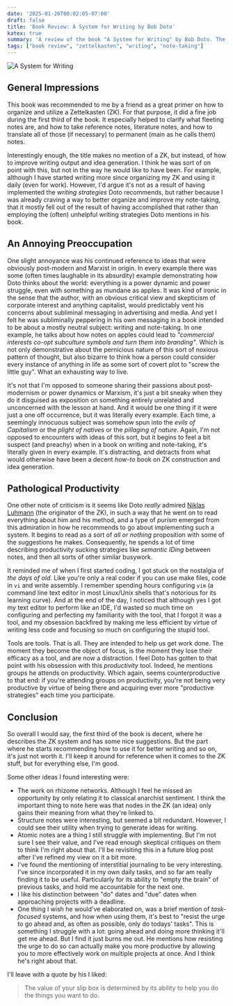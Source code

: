 ```yaml
---
date: '2025-01-26T00:02:05-07:00'
draft: false
title: 'Book Review: A System for Writing by Bob Doto'
katex: true
summary: 'A review of the book "A System for Writing" by Bob Doto. The book is a primer on how to organize and utilize a Zettelkasten (ZK) for writing and idea generation.'
tags: ["book review", "zettelkasten", "writing", "note-taking"]
---
```



![A System for Writing](/img/book_doto_a_system_for_writing-small.jpg "A System for Writing") <br>


## General Impressions

This book was recommended to me by a friend as a great primer on how to organize and utilize a Zettelkasten (ZK). For that purpose, it did a fine job during the first third of the book. It especially helped to clarify what fleeting notes are, and how to take reference notes, literature notes, and how to translate all of those (if necessary) to permanent (main as he calls them) notes.

Interestingly enough, the title makes no mention of a ZK, but instead, of how to improve writing output and idea generation. I think he was sort of on point with this, but not in the way he would like to have been. For example, although I have started writing more since organizing my ZK and using it daily (even for work). However, I'd argue it's not as a result of having implemented the *writing strategies* Doto recommends, but rather because I was already craving a way to better organize and improve my note-taking, that it mostly fell out of the result of having accomplished that rather than employing the (often) unhelpful writing strategies Doto mentions in his book.

## An Annoying Preoccupation

One slight annoyance was his continued reference to ideas that were obviously post-modern and Marxist in origin. In every example there was some (often times laughable in its absurdity) example demonstrating how Doto thinks about the world: everything is a power dynamic and power struggle, even with something as mundane as apples. It was kind of ironic in the sense that the author, with an obvious critical view and skepticism of corporate interest and anything capitalist, would predictably vent his concerns about subliminal messaging in advertising and media. And yet I felt he was subliminally peppering in his own messaging in a book intended to be about a mostly neutral subject: writing and note-taking. In one example, he talks about how notes on apples could lead to *"commercial interests co-opt subculture symbols and turn them into branding"*. Which is not only demonstrative about the pernicious nature of this sort of noxious pattern of thought, but also bizarre to think how a person could consider every instance of anything in life as some sort of covert plot to "screw the little guy". What an exhausting way to live.

It's not that I'm opposed to someone sharing their passions about post-modernism or power dynamics or Marxism, it's just a bit sneaky when they do it disguised as exposition on something entirely unrelated and unconcerned with the lesson at hand. And it would be one thing if it were just a one off occurrence, but it was literally every example. Each time, a seemingly innocuous subject was somehow spun into the *evils of Capitalism* or the *plight of natives* or the *pillaging of nature*.  Again, I'm not opposed to encounters with ideas of this sort, but it begins to feel a bit suspect (and preachy) when in a book on writing and note-taking, it's literally given in every example. It's distracting, and detracts from what would otherwise have been a decent *how-to* book on ZK construction and idea generation.

## Pathological Productivity

One other note of criticism is it seems like Doto *really* admired [Niklas Luhmann](https://en.wikipedia.org/wiki/Niklas_Luhmann) (the originator of the ZK), in such a way that he went on to read everything about him and his method, and a type of *purism* emerged from this admiration in how he recommends to go about implementing such a system. It begins to read as a sort of *all or nothing* proposition with some of the suggestions he makes. Consequently, he spends a lot of time describing productivity sucking strategies like *semantic IDing*  between notes, and then all sorts of other similar busywork. 

It reminded me of when I first started coding, I got stuck on the nostalgia of *the days of old*. Like you're only a real coder if you can use make files, code in `vi` and write assembly. I remember spending hours configuring `vim` (a command line text editor in most Linux/Unix shells that's notorious for its learning curve). And at the end of the day, I noticed that although yes I got my text editor to perform like an IDE, I'd wasted so much time on configuring and perfecting my familiarity with the tool, that I forgot it was a tool, and my obsession backfired by making me less efficient by virtue of writing less code and focusing so much on configuring the stupid tool.

Tools are tools. That is all. They are intended to help us get work done. The moment they become the object of focus, is the moment they lose their efficacy as a tool, and are now a distraction. I feel Doto has gotten to that point with his obsession with this *productivity* tool. Indeed, he mentions groups he attends on productivity. Which again, seems counterproductive to that end: if you're attending groups on productivity, you're not being very productive by virtue of being there and acquiring ever more "productive strategies" each time you participate.

## Conclusion

So overall I would say, the first third of the book is decent, where he describes the ZK system and has some nice suggestions. But the part where he starts recommending how to use it for better writing and so on, it's just not worth it. I'll keep it around for reference when it comes to the ZK stuff, but for everything else, I'm good.

Some other ideas I found interesting were:
- The work on rhizome networks. Although I feel he missed an opportunity by only relating it to classical anarchist sentiment. I think the important thing to note here was that nodes in the ZK (an idea) only gains their meaning from what they're linked to.
- Structure notes were interesting, but seemed a bit redundant. However, I could see their utility when trying to generate ideas for writing.
- Atomic notes are a thing I still struggle with implementing. But I'm not sure I see their value, and I've read enough skeptical critiques on them to think I'm right about that. I'll be revisiting this in a future blog post after I've refined my view on it a bit more.
- I've found the mentioning of interstitial journaling to be very interesting. I've since incorporated it in my own daily tasks, and so far am really finding it to be useful. Particularly for its ability to "empty the brain" of previous tasks, and hold me accountable for the next one.
- I like his distinction between "do" dates and "due" dates when approaching projects with a deadline.
- One thing I wish he would've elaborated on, was a brief mention of *task-focused* systems, and how when using them, it's best to "resist the urge to go ahead and, as often as possible, only do todays' tasks". This is something I struggle with a lot: going ahead and doing more thinking it'll get me ahead. But I find it just burns me out. He mentions how resisting the urge to do so can actually make you more productive by allowing you to more effectively work on multiple projects at once. And I think he's right about that.

I'll leave with a quote by his I liked:

>The value of your slip box is determined by its ability to help you do the things you want to do.

